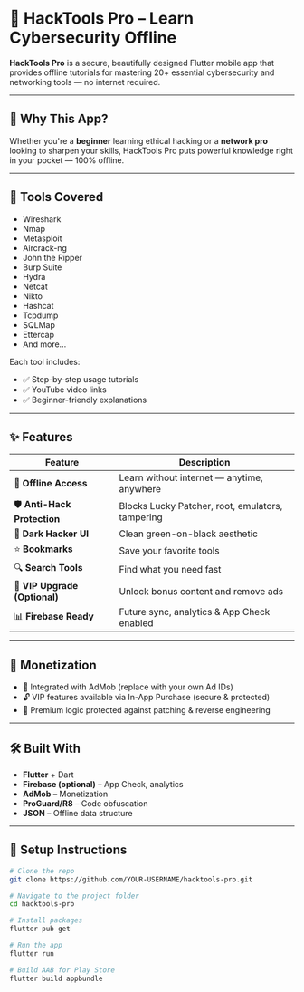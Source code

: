 # 🔐 HackTools Pro – Learn Cybersecurity Offline

**HackTools Pro** is a secure, beautifully designed Flutter mobile app that provides offline tutorials for mastering 20+ essential cybersecurity and networking tools — no internet required.

---

## 📲 Why This App?

Whether you're a **beginner** learning ethical hacking or a **network pro** looking to sharpen your skills, HackTools Pro puts powerful knowledge right in your pocket — 100% offline.

---

## 🧰 Tools Covered

- Wireshark
- Nmap
- Metasploit
- Aircrack-ng
- John the Ripper
- Burp Suite
- Hydra
- Netcat
- Nikto
- Hashcat
- Tcpdump
- SQLMap
- Ettercap
- And more...

Each tool includes:
- ✅ Step-by-step usage tutorials  
- ✅ YouTube video links  
- ✅ Beginner-friendly explanations

---

## ✨ Features

| Feature | Description |
|--------|-------------|
| 📡 **Offline Access** | Learn without internet — anytime, anywhere |
| 🛡 **Anti-Hack Protection** | Blocks Lucky Patcher, root, emulators, tampering |
| 🎨 **Dark Hacker UI** | Clean green-on-black aesthetic |
| ⭐ **Bookmarks** | Save your favorite tools |
| 🔍 **Search Tools** | Find what you need fast |
| 💸 **VIP Upgrade (Optional)** | Unlock bonus content and remove ads |
| 📊 **Firebase Ready** | Future sync, analytics & App Check enabled |

---

## 💼 Monetization

- 🧩 Integrated with AdMob (replace with your own Ad IDs)
- 🔓 VIP features available via In-App Purchase (secure & protected)
- 🔐 Premium logic protected against patching & reverse engineering

---

## 🛠 Built With

- **Flutter** + Dart  
- **Firebase (optional)** – App Check, analytics  
- **AdMob** – Monetization  
- **ProGuard/R8** – Code obfuscation  
- **JSON** – Offline data structure  

---

## 🧪 Setup Instructions

```bash
# Clone the repo
git clone https://github.com/YOUR-USERNAME/hacktools-pro.git

# Navigate to the project folder
cd hacktools-pro

# Install packages
flutter pub get

# Run the app
flutter run

# Build AAB for Play Store
flutter build appbundle

